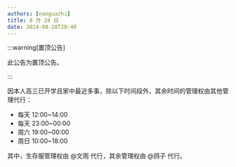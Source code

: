 ```yaml
---
authors: [nanguazhi]
title: 8 月 28 日
date: 2024-08-28T20:40
---
```


:::warning[置顶公告]

此公告为置顶公告。

:::

因本人高三已开学且家中最近多事，除以下时间段外，其余时间的管理权由其他管理代行：

- 每天 12:00~14:00
- 每天 23:00~00:00
- 周六 19:00~00:00
- 周日 10:00~18:00

其中，生存服管理权由 @文雨 代行，其余管理权由 @鸽子 代行。
